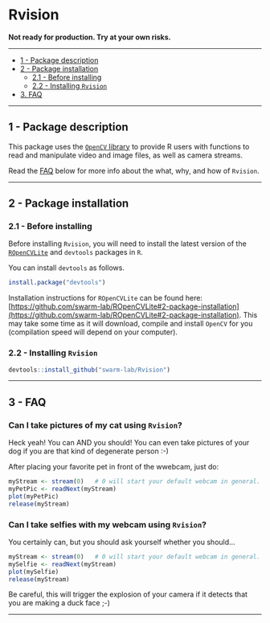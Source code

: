 # Rvision

**Not ready for production. Try at your own risks.**

---

+ [1 - Package description](#1---package-description)
+ [2 - Package installation](#2---package-installation)
  + [2.1 - Before installing ](#21---Before-installing )
  + [2.2 - Installing `Rvision`](#22---installing-rvision)
+ [3. FAQ](#3---faq)

---

## 1 - Package description

This package uses the [`OpenCV` library](http://opencv.org/) to provide R users 
with functions to read and manipulate video and image files, as well as camera 
streams.

Read the [FAQ](#3---faq) below for more info about the what, why, and how of 
`Rvision`.

---

## 2 - Package installation

### 2.1 - Before installing 

Before installing `Rvision`, you will need to install the latest version of the
[`ROpenCVLite`](https://github.com/swarm-lab/ROpenCVLite) and `devtools` packages
in `R`. 

You can install `devtools` as follows. 

```r
install.package("devtools")
```

Installation instructions for `ROpenCVLite` can be found here:
[https://github.com/swarm-lab/ROpenCVLite#2-package-installation](https://github.com/swarm-lab/ROpenCVLite#2-package-installation). This may take some time as it will download, compile and 
install `OpenCV` for you (compilation speed will depend on your computer).

### 2.2 - Installing `Rvision`

```r
devtools::install_github("swarm-lab/Rvision")
```

---

## 3 - FAQ

### Can I take pictures of my cat using `Rvision`? 

Heck yeah! You can AND you should! You can even take pictures of your dog if 
you are that kind of degenerate person :-)

After placing your favorite pet in front of the wwebcam, just do:

```r
myStream <- stream(0)   # 0 will start your default webcam in general. 
myPetPic <- readNext(myStream)
plot(myPetPic)
release(myStream)
```

### Can I take selfies with my webcam using `Rvision`?

You certainly can, but you should ask yourself whether you should...

```r
myStream <- stream(0)   # 0 will start your default webcam in general. 
mySelfie <- readNext(myStream)
plot(mySelfie)
release(myStream)
```

Be careful, this will trigger the explosion of your camera if it detects that 
you are making a duck face ;-)

---
